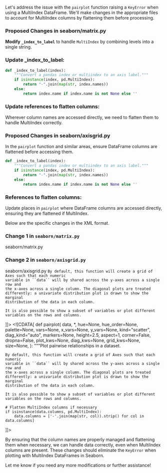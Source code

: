 Let's address the issue with the `pairplot` function raising a `KeyError` when using a MultiIndex DataFrame. We'll make changes in the appropriate files to account for MultiIndex columns by flattening them before processing.

### Proposed Changes in seaborn/matrix.py

**Modify `_index_to_label`** to handle `MultiIndex` by combining levels into a single string.

### Update _index_to_label:

```python
def _index_to_label(index):
    """Convert a pandas index or multiindex to an axis label."""
    if isinstance(index, pd.MultiIndex):
        return "-".join(map(str, index.names))
    else:
        return index.name if index.name is not None else ''
```

### Update references to flatten columns:
Wherever column names are accessed directly, we need to flatten them to handle MultiIndex correctly.

### Proposed Changes in seaborn/axisgrid.py

In the `pairplot` function and similar areas, ensure DataFrame columns are flattened before accessing them.

```python
def _index_to_label(index):
    """Convert a pandas index or multiindex to an axis label."""
    if isinstance(index, pd.MultiIndex):
        return "-".join(map(str, index.names))
    else:
        return index.name if index.name is not None else ''
```

### References to flatten columns:
Update places in `pairplot` where DataFrame columns are accessed directly, ensuring they are flattened if MultiIndex.

Below are the specific changes in the XML format.

### Change 1 in `seaborn/matrix.py`

<change>
<file change-number-for-this-file="1">seaborn/matrix.py</file>
<original line-count="14" no-ellipsis="true"><![CDATA[
def _index_to_label(index):
    """Convert a pandas index or multiindex to an axis label."""
    if isinstance(index, pd.MultiIndex):
        return "-".join(map(to_utf8, index.names))
    else:
        return index.name
]]></original>
<modified no-ellipsis="true"><![CDATA[
def _index_to_label(index):
    """Convert a pandas index or multiindex to an axis label."""
    if isinstance(index, pd.MultiIndex):
        return "-".join(map(str, index.names))
    else:
        return index.name if index.name is not None else ''
]]></modified>
</change>

### Change 2 in `seaborn/axisgrid.py`

<change>
<file change-number-for-this-file="2">seaborn/axisgrid.py</file>
<original line-count="14" no-ellipsis="true"><![CDATA[
def pairplot(
    data, *,
    hue=None, hue_order=None, palette=None,
    vars=None, x_vars=None, y_vars=None,
    kind="scatter", diag_kind="auto", markers=None,
    height=2.5, aspect=1, corner=False, dropna=False,
    plot_kws=None, diag_kws=None, grid_kws=None, size=None,
):
    """Plot pairwise relationships in a dataset.

    By default, this function will create a grid of Axes such that each numeric
    variable in ``data`` will by shared across the y-axes across a single row and
    the x-axes across a single column. The diagonal plots are treated
    differently: a univariate distribution plot is drawn to show the marginal
    distribution of the data in each column.

    It is also possible to show a subset of variables or plot different
    variables on the rows and columns.
]]></original>
<modified no-ellipsis="true"><![CDATA[
def pairplot(
    data, *,
    hue=None, hue_order=None, palette=None,
    vars=None, x_vars=None, y_vars=None,
    kind="scatter", diag_kind="auto", markers=None,
    height=2.5, aspect=1, corner=False, dropna=False,
    plot_kws=None, diag_kws=None, grid_kws=None, size=None,
):
    """Plot pairwise relationships in a dataset.

    By default, this function will create a grid of Axes such that each numeric
    variable in ``data`` will by shared across the y-axes across a single row and
    the x-axes across a single column. The diagonal plots are treated
    differently: a univariate distribution plot is drawn to show the marginal
    distribution of the data in each column.

    It is also possible to show a subset of variables or plot different
    variables on the rows and columns.

    # Flatten MultiIndex columns if necessary
    if isinstance(data.columns, pd.MultiIndex):
        data.columns = ['-'.join(map(str, col)).strip() for col in data.columns]
]]></modified>
</change>

By ensuring that the column names are properly managed and flattening them when necessary, we can handle data correctly, even when MultiIndex columns are present. These changes should eliminate the `KeyError` when plotting with MultiIndex DataFrames in Seaborn.

Let me know if you need any more modifications or further assistance!